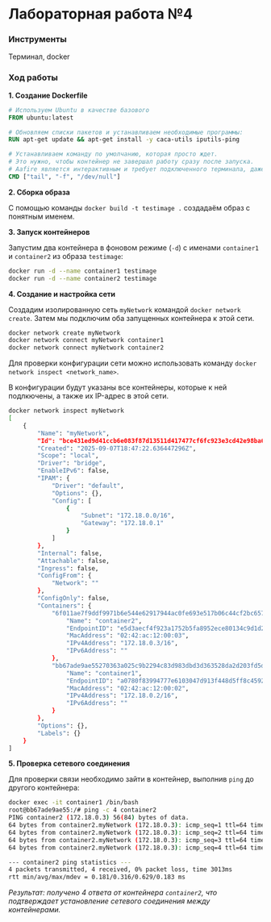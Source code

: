 # Лабораторная работа №4

### Инструменты 
Терминал, docker

### Ход работы

**1. Создание Dockerfile**

```Dockerfile
# Используем Ubuntu в качестве базового
FROM ubuntu:latest

# Обновляем списки пакетов и устанавливаем необходимые программы:
RUN apt-get update && apt-get install -y caca-utils iputils-ping

# Устанавливаем команду по умолчанию, которая просто ждет.
# Это нужно, чтобы контейнер не завершал работу сразу после запуска.
# Aafire является интерактивным и требует подключенного терминала, даже при запуске в фоновом режиме, поэтому подход был изменём.
CMD ["tail", "-f", "/dev/null"]
```

**2. Сборка образа**

С помощью команды `docker build -t testimage .` создадаём образ с понятным именем.

**3. Запуск контейнеров**

Запустим два контейнера в фоновом режиме (`-d`) с именами `container1` и `container2` из образа `testimage`:
```bash
docker run -d --name container1 testimage
docker run -d --name container2 testimage
```

**4. Создание и настройка сети**

Создадим изолированную сеть `myNetwork` командой `docker network create`. Затем мы подключим оба запущенных контейнера к этой сети.

```bash
docker network create myNetwork
docker network connect myNetwork container1
docker network connect myNetwork container2
```

Для проверки конфигурации сети можно использовать команду `docker network inspect <network_name>`.

В конфигурации будут указаны все контейнеры, которые к ней подлкючены, а также их IP-адрес в этой сети.
```bash
docker network inspect myNetwork                                                                                                                                                                                                                                o.chernykh@192-168-1-59
[
    {
        "Name": "myNetwork",
        "Id": "bce431ed9d41ccb6e083f87d13511d417477cf6fc923e3cd42e98ba64a96bb2b",
        "Created": "2025-09-07T18:47:22.636447296Z",
        "Scope": "local",
        "Driver": "bridge",
        "EnableIPv6": false,
        "IPAM": {
            "Driver": "default",
            "Options": {},
            "Config": [
                {
                    "Subnet": "172.18.0.0/16",
                    "Gateway": "172.18.0.1"
                }
            ]
        },
        "Internal": false,
        "Attachable": false,
        "Ingress": false,
        "ConfigFrom": {
            "Network": ""
        },
        "ConfigOnly": false,
        "Containers": {
            "6f011ae7f9ddf9971b6e544e62917944ac0fe693e517b06c44cf2bc657112814": {
                "Name": "container2",
                "EndpointID": "e5d3aecf4f923a1752b5fa8952ece80134c9d1d2bd56f7f631cdbc4736b8063e",
                "MacAddress": "02:42:ac:12:00:03",
                "IPv4Address": "172.18.0.3/16",
                "IPv6Address": ""
            },
            "bb67ade9ae55270363a025c9b2294c83d983dbd3d363528da2d203fd5d755021": {
                "Name": "container1",
                "EndpointID": "a0780f83994777e6103047d913f448d5ff8c45921ce67c341311980bd9a2b050",
                "MacAddress": "02:42:ac:12:00:02",
                "IPv4Address": "172.18.0.2/16",
                "IPv6Address": ""
            }
        },
        "Options": {},
        "Labels": {}
    }
]
```

**5. Проверка сетевого соединения**

Для проверки связи необходимо зайти в контейнер, выполнив `ping` до другого контейнера:

```bash
docker exec -it container1 /bin/bash                                                                                                                                                                                                                      130 ↵ o.chernykh@192-168-1-59
root@bb67ade9ae55:/# ping -c 4 container2
PING container2 (172.18.0.3) 56(84) bytes of data.
64 bytes from container2.myNetwork (172.18.0.3): icmp_seq=1 ttl=64 time=0.629 ms
64 bytes from container2.myNetwork (172.18.0.3): icmp_seq=2 ttl=64 time=0.267 ms
64 bytes from container2.myNetwork (172.18.0.3): icmp_seq=3 ttl=64 time=0.190 ms
64 bytes from container2.myNetwork (172.18.0.3): icmp_seq=4 ttl=64 time=0.181 ms

--- container2 ping statistics ---
4 packets transmitted, 4 received, 0% packet loss, time 3013ms
rtt min/avg/max/mdev = 0.181/0.316/0.629/0.183 ms
```

*Результат: получено 4 ответа от контейнера `container2`, что подтверждает установление сетевого соединения между контейнерами.*
